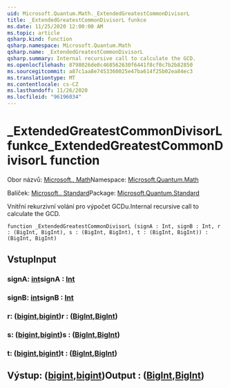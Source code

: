 ```yaml
---
uid: Microsoft.Quantum.Math._ExtendedGreatestCommonDivisorL
title: _ExtendedGreatestCommonDivisorL funkce
ms.date: 11/25/2020 12:00:00 AM
ms.topic: article
qsharp.kind: function
qsharp.namespace: Microsoft.Quantum.Math
qsharp.name: _ExtendedGreatestCommonDivisorL
qsharp.summary: Internal recursive call to calculate the GCD.
ms.openlocfilehash: 8798026de0c468562630f6441f8cf0c7b2b82850
ms.sourcegitcommit: a87c1aa8e7453360025e47ba614f25b02ea84ec3
ms.translationtype: MT
ms.contentlocale: cs-CZ
ms.lasthandoff: 11/26/2020
ms.locfileid: "96196034"
---
```

# <a name="_extendedgreatestcommondivisorl-function"></a><span data-ttu-id="f7b02-102">_ExtendedGreatestCommonDivisorL funkce</span><span class="sxs-lookup"><span data-stu-id="f7b02-102">_ExtendedGreatestCommonDivisorL function</span></span>

<span data-ttu-id="f7b02-103">Obor názvů: [Microsoft.. Math](xref:Microsoft.Quantum.Math)</span><span class="sxs-lookup"><span data-stu-id="f7b02-103">Namespace: [Microsoft.Quantum.Math](xref:Microsoft.Quantum.Math)</span></span>

<span data-ttu-id="f7b02-104">Balíček: [Microsoft.. Standard](https://nuget.org/packages/Microsoft.Quantum.Standard)</span><span class="sxs-lookup"><span data-stu-id="f7b02-104">Package: [Microsoft.Quantum.Standard](https://nuget.org/packages/Microsoft.Quantum.Standard)</span></span>


<span data-ttu-id="f7b02-105">Vnitřní rekurzivní volání pro výpočet GCDu.</span><span class="sxs-lookup"><span data-stu-id="f7b02-105">Internal recursive call to calculate the GCD.</span></span>

```qsharp
function _ExtendedGreatestCommonDivisorL (signA : Int, signB : Int, r : (BigInt, BigInt), s : (BigInt, BigInt), t : (BigInt, BigInt)) : (BigInt, BigInt)
```


## <a name="input"></a><span data-ttu-id="f7b02-106">Vstup</span><span class="sxs-lookup"><span data-stu-id="f7b02-106">Input</span></span>

### <a name="signa--int"></a><span data-ttu-id="f7b02-107">signA: [int](xref:microsoft.quantum.lang-ref.int)</span><span class="sxs-lookup"><span data-stu-id="f7b02-107">signA : [Int](xref:microsoft.quantum.lang-ref.int)</span></span>




### <a name="signb--int"></a><span data-ttu-id="f7b02-108">signB: [int](xref:microsoft.quantum.lang-ref.int)</span><span class="sxs-lookup"><span data-stu-id="f7b02-108">signB : [Int](xref:microsoft.quantum.lang-ref.int)</span></span>




### <a name="r--bigintbigint"></a><span data-ttu-id="f7b02-109">r: ([bigint](xref:microsoft.quantum.lang-ref.bigint),[bigint](xref:microsoft.quantum.lang-ref.bigint))</span><span class="sxs-lookup"><span data-stu-id="f7b02-109">r : ([BigInt](xref:microsoft.quantum.lang-ref.bigint),[BigInt](xref:microsoft.quantum.lang-ref.bigint))</span></span>




### <a name="s--bigintbigint"></a><span data-ttu-id="f7b02-110">s: ([bigint](xref:microsoft.quantum.lang-ref.bigint),[bigint](xref:microsoft.quantum.lang-ref.bigint))</span><span class="sxs-lookup"><span data-stu-id="f7b02-110">s : ([BigInt](xref:microsoft.quantum.lang-ref.bigint),[BigInt](xref:microsoft.quantum.lang-ref.bigint))</span></span>




### <a name="t--bigintbigint"></a><span data-ttu-id="f7b02-111">t: ([bigint](xref:microsoft.quantum.lang-ref.bigint),[bigint](xref:microsoft.quantum.lang-ref.bigint))</span><span class="sxs-lookup"><span data-stu-id="f7b02-111">t : ([BigInt](xref:microsoft.quantum.lang-ref.bigint),[BigInt](xref:microsoft.quantum.lang-ref.bigint))</span></span>





## <a name="output--bigintbigint"></a><span data-ttu-id="f7b02-112">Výstup: ([bigint](xref:microsoft.quantum.lang-ref.bigint),[bigint](xref:microsoft.quantum.lang-ref.bigint))</span><span class="sxs-lookup"><span data-stu-id="f7b02-112">Output : ([BigInt](xref:microsoft.quantum.lang-ref.bigint),[BigInt](xref:microsoft.quantum.lang-ref.bigint))</span></span>

